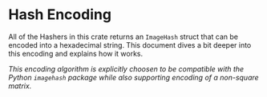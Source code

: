 # Hash Encoding

All of the Hashers in this crate returns an `ImageHash` struct that can be encoded into a hexadecimal string.
This document dives a bit deeper into this encoding and explains how it works.

_This encoding algorithm is explicitly choosen to be compatible with the Python `imagehash` package while also supporting encoding of a non-square matrix._

